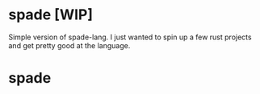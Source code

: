 # spade [WIP]

Simple version of spade-lang. I just wanted to spin up a few rust projects and get pretty good at the language.
# spade

